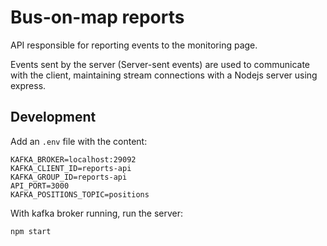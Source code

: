 # Bus-on-map reports

API responsible for reporting events to the monitoring page.

Events sent by the server (Server-sent events) are used to communicate with the client, maintaining stream connections with a Nodejs server using express.

## Development

Add an `.env` file with the content:

```
KAFKA_BROKER=localhost:29092
KAFKA_CLIENT_ID=reports-api
KAFKA_GROUP_ID=reports-api
API_PORT=3000
KAFKA_POSITIONS_TOPIC=positions
```

With kafka broker running, run the server:

```
npm start
```